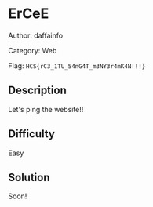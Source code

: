 # ErCeE

Author: daffainfo

Category: Web

Flag: `HCS{rC3_1TU_54nG4T_m3NY3r4mK4N!!!}`

## Description
Let's ping the website!!

## Difficulty
Easy

## Solution
Soon!